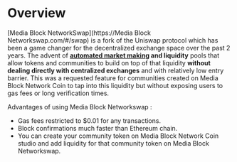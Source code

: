 # Overview

[Media Block NetworkSwap](https://Media Block Networkswap.com/#/swap) is a fork of the Uniswap protocol which has been a game changer for the decentralized exchange space over the past 2 years. The advent of [**automated market makin**](https://cointelegraph.com/explained/uniswap-and-automated-market-makers-explained)**g and liquidity** pools that allow tokens and communities to build on top of that liquidity **without dealing directly with centralized exchanges** and with relatively low entry barrier. This was a requested feature for communities created on Media Block Network Coin to tap into this liquidity but without exposing users to gas fees or long verification times. 

Advantages of using Media Block Networkswap : 

* Gas fees restricted to $0.01 for any transactions.
* Block confirmations much faster than Ethereum chain. 
* You can create your community token on Media Block Network Coin studio and add liquidity for that community token on Media Block Networkswap. 

